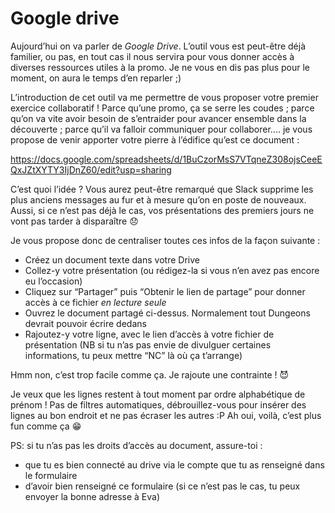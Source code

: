 # Google drive

Aujourd’hui on va parler de *Google Drive*. L’outil vous est peut-être déjà familier, ou pas, en tout cas il nous servira pour vous donner accès à diverses ressources utiles à la promo. Je ne vous en dis pas plus pour le moment, on aura le temps d’en reparler ;)

L’introduction de cet outil va me permettre de vous proposer votre premier exercice collaboratif ! Parce qu’une promo, ça se serre les coudes ; parce qu’on va vite avoir besoin de s’entraider pour avancer ensemble dans la découverte ; parce qu’il va falloir communiquer pour collaborer.... je vous propose de venir apporter votre pierre à l’édifice qu’est ce document : 

https://docs.google.com/spreadsheets/d/1BuCzorMsS7VTqneZ308ojsCeeEQxJZtXYTY3IjDnZ60/edit?usp=sharing

C’est quoi l’idée ? Vous aurez peut-être remarqué que Slack supprime les plus anciens messages au fur et à mesure qu’on en poste de nouveaux. Aussi, si ce n’est pas déjà le cas, vos présentations des premiers jours ne vont pas tarder à disparaître :disappointed:

Je vous propose donc de centraliser toutes ces infos de la façon suivante :

- Créez un document texte dans votre Drive
- Collez-y votre présentation (ou rédigez-la si vous n’en avez pas encore eu l’occasion)
- Cliquez sur “Partager” puis “Obtenir le lien de partage” pour donner accès à ce fichier *en lecture seule*
- Ouvrez le document partagé ci-dessus. Normalement tout Dungeons devrait pouvoir écrire dedans
- Rajoutez-y votre ligne, avec le lien d’accès à votre fichier de présentation
(NB si tu n’as pas envie de divulguer certaines informations, tu peux mettre “NC” là où ça t’arrange)

Hmm non, c’est trop facile comme ça. Je rajoute une contrainte ! :smiling_imp: 

Je veux que les lignes restent à tout moment par ordre alphabétique de prénom ! Pas de filtres automatiques, débrouillez-vous pour insérer des lignes au bon endroit et ne pas écraser les autres :P
Ah oui, voilà, c’est plus fun comme ça :grin:

PS: si tu n’as pas les droits d’accès au document, assure-toi : 
- que tu es bien connecté au drive via le compte que tu as renseigné dans le formulaire
- d’avoir bien renseigné ce formulaire (si ce n’est pas le cas, tu peux envoyer la bonne adresse à Eva)
